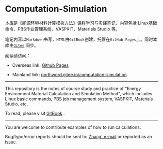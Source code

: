 # Computation-Simulation
本库是《能源环境材料计算模拟方法》课程学习与实践笔记，内容包括 Linux基础命令、PBS作业管理系统、VASPKIT、Materials Studio 等。

笔记内容以`Markdown`书写，`HTML`由`GitBook`创建，托管在`GitHub Pages`上。同时本库由[`Gitee`](https://gitee.com/northword/Computation-Simulation) 同步。

阅读请访问： 

- Overseas link:  [Github Pages](http://blog.northword.cn/Computation-Simulation) 

- Mainland link:  [northword.gitee.io/computation-simulation](http://northword.gitee.io/computation-simulation)

---

This repository is the notes of course study and practice of "Energy Environment Material Calculation and Simulation Method", which includes Linux basic commands, PBS job management system, VASPKIT, Materials Studio, etc.

To read, please visit [GitBook](http://blog.northword.cn/Computation-Simulation) .

---

You are welcome to contribute examples of how to run calculations.

Bug/typo/error reports should be sent to: [Zhang' e-mail](mailto:zhangjianbei@stu.scu.edu.cn) or reported as an [issue](https://github.com/northword/Computation-Simulation/issues).

